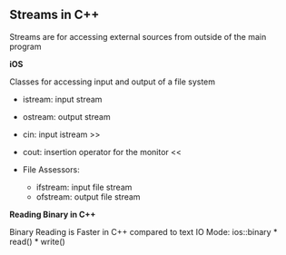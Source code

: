 ## Streams in C++

Streams are for accessing external sources from outside of the main program

**iOS**

Classes for accessing input and output of a file system

* istream: input stream
* ostream: output stream 

* cin: input istream >>
* cout: insertion operator for the monitor <<

* File Assessors:
    * ifstream: input file stream
    * ofstream: output file stream

**Reading Binary in C++**

Binary Reading is Faster in C++ compared to text IO
Mode: ios::binary
    * read()
    * write()

